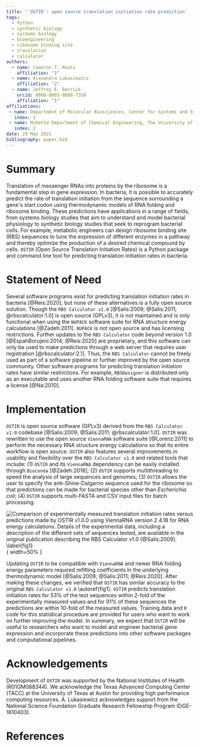 ```yaml
---
title: '`OSTIR`: open source translation initiation rate prediction'
tags:
  - Python
  - synthetic biology
  - systems biology
  - bioengineering
  - ribosome binding site
  - translation
  - calculator
authors:
  - name: Cameron T. Roots
    affiliation: "1"
  - name: Alexandra Lukasiewicz
    affiliation: "2"
  - name: Jeffrey E. Barrick
    orcid: 0000-0003-0888-7358
    affiliation: "1"
affiliations:
 - name: Department of Molecular Biosciences, Center for Systems and Synthetic Biology, The University of Texas at Austin
   index: 1
 - name: McKetta Department of Chemical Engineering, The University of Texas at Austin
   index: 2
date: 29 May 2021
bibliography: paper.bib
---
```


# Summary

Translation of messenger RNAs into proteins by the ribosome is a fundamental
step in gene expression. In bacteria, it is possible to accurately predict the
rate of translation initiation from the sequence surrounding a gene's start
codon using thermodynamic models of RNA folding and ribosome binding. These
predictions have applications in a range of fields, from systems biology studies
that aim to understand and model bacterial physiology to synthetic biology
studies that seek to reprogram bacterial cells. For example, metabolic engineers
can design ribosome binding site (RBS) sequences to tune the expression of
different enzymes in a pathway and thereby optimize the production of a desired
chemical compound by cells. `OSTIR` (Open Source Translation Initiation Rates)
is a Python package and command line tool for predicting translation initiation
rates in bacteria.

# Statement of Need

Several software programs exist for predicting translation initiation rates in
bacteria [@Reis:2020], but none of these alternatives is a fully open source
solution. Though the `RBS Calculator v1.0` [@Salis:2009; @Salis:2011;
@rbscalculator:1.0] is open source (GPLv3), it is not maintained and is only
functional when using the `NUPACK` software suite for RNA structure energy
calculations [@Zadeh:2011]. `NUPACK` is not open source and has licensing
restrictions. Further updates to the `RBS Calculator` code beyond version 1.0
[@EspahBorujeni:2014; @Reis:2020] are proprietary, and this software can only be
used to make predictions through a web server that requires user registration
[@rbscalculator:2.1]. Thus, the `RBS Calculator` cannot be freely used as part
of a software pipeline or further improved by the open source community. Other
software programs for predicting translation initiation rates have similar
restrictions. For example, `RBSDesigner` is distributed only as an executable
and uses another RNA folding software suite that requires a license [@Na:2010].

# Implementation

`OSTIR` is open source software (GPLv3) derived from the `RBS Calculator v1.0`
codebase [@Salis:2009; @Salis:2011; @rbscalculator:1.0]. `OSTIR` was rewritten
to use the open source `ViennaRNA` software suite [@Lorenz:2011] to perform the
necessary RNA structure energy calculations so that its entire workflow is open
source. `OSTIR` also features several improvements in usability and flexibility
over the `RBS Calculator v1.0` and related tools that include: (1) `OSTIR` and
its `ViennaRNA` dependency can be easily installed through `Bioconda`
[@Zadeh:2018]; (2) `OSTIR` supports multithreading to speed the analysis of
large sequences and genomes; (3) `OSTIR` allows the user to specify the
anti-Shine-Dalgarno sequence used for the ribosome so that predictions can be
made for bacterial species other than *Escherichia coli*; (4) `OSTIR` supports
multi-FASTA and CSV input files for batch processing.

![Comparison of experimentally measured translation initiation rates versus
predictions made by `OSTIR v1.0.0` using `ViennaRNA version 2.4.18` for RNA
energy calculations. Details of the experimental data, including a description
of the different sets of sequences tested, are available in the original
publication describing the `RBS Calculator v1.0` [@Salis:2009].
\label{fig1}](figure1.png){ width=50% }

Updating `OSTIR` to be compatible with `ViennaRNA` and newer RNA folding energy
parameters required refitting coefficients in the underlying thermodynamic model
[@Salis:2009; @Salis:2011; @Reis:2020]. After making these changes, we verified
that `OSTIR` has similar accuracy to the original `RBS Calculator v1.0`
\autoref{fig1}. `OSTIR` predicts translation initiation rates for 53% of the
test sequences within 2-fold of the experimentally measured values and for 91%
of these sequences the predictions are within 10-fold of the measured values.
Training data and `R` code for this statistical procedure are provided for users
who want to work on further improving the model. In summary, we expect that
`OSTIR` will be useful to researchers who want to model and engineer bacterial
gene expression and incorporate these predictions into other software packages
and computational pipelines.

# Acknowledgements

Development of `OSTIR` was supported by the National Institutes of Health
(R01GM088344). We acknowledge the Texas Advanced Computing Center (TACC) at the
University of Texas at Austin for providing high performance computing
resources. A. Lukasiewicz acknowledges support from the National Science
Foundation Graduate Research Fellowship Program (DGE-1610403).

# References
